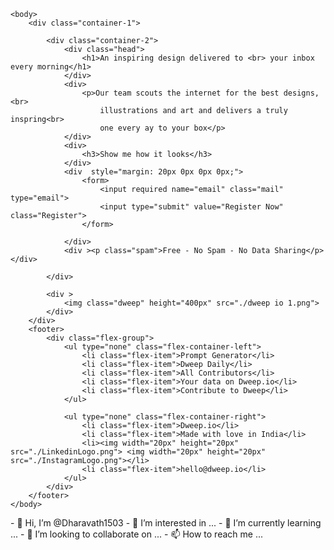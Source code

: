 <!DOCTYPE html>
<html>
    <head>
        <title>Micro Project 1</title>
        <link rel="stylesheet" href="./style_project_1.css">
    </head>

    <body>
        <div class="container-1">

            <div class="container-2">
                <div class="head">
                    <h1>An inspiring design delivered to <br> your inbox every morning</h1>
                </div>
                <div>
                    <p>Our team scouts the internet for the best designs,<br>
                        illustrations and art and delivers a truly inspring<br>
                        one every ay to your box</p>
                </div>
                <div>
                    <h3>Show me how it looks</h3>
                </div>
                <div  style="margin: 20px 0px 0px 0px;">
                    <form>
                        <input required name="email" class="mail"  type="email">                    
                        <input type="submit" value="Register Now" class="Register">
                    </form>

                </div>
                <div ><p class="spam">Free - No Spam - No Data Sharing</p></div>
                
            </div>

            <div >
                <img class="dweep" height="400px" src="./dweep io 1.png">
            </div>
        </div>
        <footer>
            <div class="flex-group">
                <ul type="none" class="flex-container-left">
                    <li class="flex-item">Prompt Generator</li>
                    <li class="flex-item">Dweep Daily</li>
                    <li class="flex-item">All Contributors</li>
                    <li class="flex-item">Your data on Dweep.io</li>
                    <li class="flex-item">Contribute to Dweep</li>
                </ul>

                <ul type="none" class="flex-container-right">
                    <li class="flex-item">Dweep.io</li>
                    <li class="flex-item">Made with love in India</li>
                    <li><img width="20px" height="20px" src="./LinkedinLogo.png"> <img width="20px" height="20px" src="./InstagramLogo.png"></li>
                    <li class="flex-item">hello@dweep.io</li>
                </ul>
            </div>
        </footer>
    </body>
</html>- 👋 Hi, I’m @Dharavath1503
- 👀 I’m interested in ...
- 🌱 I’m currently learning ...
- 💞️ I’m looking to collaborate on ...
- 📫 How to reach me ...

<!---
Dharavath1503/Dharavath1503 is a ✨ special ✨ repository because its `README.md` (this file) appears on your GitHub profile.
You can click the Preview link to take a look at your changes.
--->
